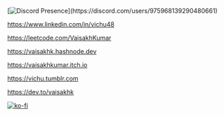 <!--
Hello Mr.code thief
-->
[![Discord Presence](https://lanyard.cnrad.dev/api/975968139290480661?animated=:true&hideBadges=true&hideDiscrim=true&borderRadius=17px&idleMessage=Probably%20afk%20or%20doing%20something%20else...)](https://discord.com/users/975968139290480661)

https://www.linkedin.com/in/vichu48

https://leetcode.com/VaisakhKumar

https://vaisakhk.hashnode.dev

https://vaisakhkumar.itch.io

https://vichu.tumblr.com

https://dev.to/vaisakhk


[![ko-fi](https://ko-fi.com/img/githubbutton_sm.svg)](https://ko-fi.com/R6R4EVA7M)

